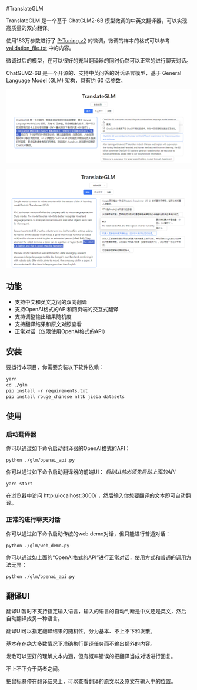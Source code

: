 #TranslateGLM

TranslateGLM 是一个基于 ChatGLM2-6B 模型微调的中英文翻译器，可以实现高质量的双向翻译。

使用183万参数进行了 [P-Tuning v2](https://github.com/THUDM/P-tuning-v2) 的微调，微调的样本的格式可以参考 [validation_file.txt](https://github.com/WildXBird/TranslateGLM/blob/main/validation_file.txt) 中的内容。

微调过后的模型，在可以很好的充当翻译器的同时仍然可以正常的进行聊天对话。

ChatGLM2-6B 是一个开源的、支持中英问答的对话语言模型，基于 General Language Model (GLM) 架构，具有约 60 亿参数。


![图片](https://github.com/WildXBird/TranslateGLM/blob/main/0.png?raw=true)

![图片](https://github.com/WildXBird/TranslateGLM/blob/main/1.png?raw=true)

## 功能

- 支持中文和英文之间的双向翻译
- 支持OpenAI格式的API和网页端的交互式翻译
- 支持调整输出结果随机度
- 支持翻译结果和原文对照查看
- 正常对话（仅限使用OpenAI格式的API）

## 安装

要运行本项目，你需要安装以下软件依赖：

```
yarn
cd ./glm
pip install -r requirements.txt
pip install rouge_chinese nltk jieba datasets
```

## 使用

### 启动翻译器

你可以通过如下命令启动翻译器的OpenAI格式的API：

```
python ./glm/openai_api.py
```

你可以通过如下命令启动翻译器的前端UI：
*启动UI前必须先启动上面的API*

```
yarn start
```

在浏览器中访问 http://localhost:3000/ ，然后输入你想要翻译的文本即可自动翻译。

### 正常的进行聊天对话

你可以通过如下命令启动传统的web demo对话，但只能进行普通对话：

```
python ./glm/web_demo.py
```

你可以通过如上面的“OpenAI格式的API”进行正常对话，使用方式和普通的调用方法无异：

```
python ./glm/openai_api.py
```

## 翻译UI

翻译UI暂时不支持指定输入语言，输入的语言的自动判断是中文还是英文，然后自动翻译成另一种语言。


翻译UI可以指定翻译结果的随机性，分为基本、不上不下和发散。

基本在在绝大多数情况下准确执行翻译任务而不输出额外的内容。

发散可以更好的理解文本内涵，但有概率错误的把翻译当成对话进行回复。

不上不下介于两者之间。


把鼠标悬停在翻译结果上，可以查看翻译的原文以及原文在输入中的位置。
